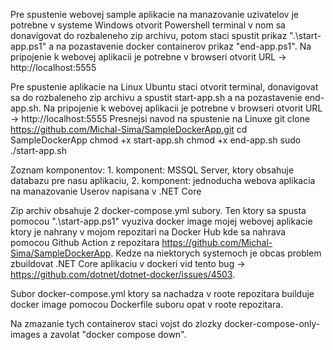 Pre spustenie webovej sample aplikacie na manazovanie uzivatelov je potrebne v systeme Windows otvorit Powershell terminal v nom sa donavigovat do rozbaleneho zip archivu, potom staci spustit prikaz ".\start-app.ps1" a na pozastavenie docker containerov prikaz "end-app.ps1". Na pripojenie k webovej aplikacii je potrebne v browseri otvorit URL -> http://localhost:5555

Pre spustenie aplikacie na Linux Ubuntu staci otvorit terminal, donavigovat sa do rozbaleneho zip archivu a spustit start-app.sh a na pozastavenie end-app.sh. Na pripojenie k webovej aplikacii je potrebne v browseri otvorit URL -> http://localhost:5555
Presnejsi navod na spustenie na Linuxe 
git clone https://github.com/Michal-Sima/SampleDockerApp.git
cd SampleDockerApp
chmod +x start-app.sh 
chmod +x end-app.sh
sudo ./start-app.sh

Zoznam komponentov: 1. komponent: MSSQL Server, ktory obsahuje databazu pre nasu aplikaciu, 2. komponent: jednoducha webova aplikacia na manazovanie Userov napisana v .NET Core

Zip archiv obsahuje 2 docker-compose.yml subory. Ten ktory sa spusta pomocou ".\start-app.ps1" vyuziva docker image mojej webovej aplikacie ktory je nahrany v mojom repozitari na Docker Hub kde sa nahrava pomocou Github Action z repozitara https://github.com/Michal-Sima/SampleDockerApp. Kedze na niektorych systemoch je obcas problem zbuildovat .NET Core aplikaciu v dockeri vid tento bug -> https://github.com/dotnet/dotnet-docker/issues/4503.

Subor docker-compose.yml ktory sa nachadza v roote repozitara builduje docker image pomocou Dockerfile suboru opat v roote repozitara.

Na zmazanie tych containerov staci vojst do zlozky docker-compose-only-images a zavolat "docker compose down".

